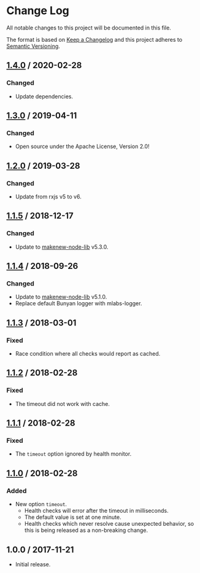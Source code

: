 # Change Log

All notable changes to this project will be documented in this file.

The format is based on [Keep a Changelog](https://keepachangelog.com/)
and this project adheres to [Semantic Versioning](https://semver.org/).

## [1.4.0] / 2020-02-28

### Changed

- Update dependencies.

## [1.3.0] / 2019-04-11

### Changed

- Open source under the Apache License, Version 2.0!

## [1.2.0] / 2019-03-28

### Changed

- Update from rxjs v5 to v6.

## [1.1.5] / 2018-12-17

### Changed

- Update to [makenew-node-lib] v5.3.0.

## [1.1.4] / 2018-09-26

### Changed

- Update to [makenew-node-lib] v5.1.0.
- Replace default Bunyan logger with mlabs-logger.

## [1.1.3] / 2018-03-01

### Fixed

- Race condition where all checks would report as cached.

## [1.1.2] / 2018-02-28

### Fixed

- The timeout did not work with cache.

## [1.1.1] / 2018-02-28

### Fixed

- The `timeout` option ignored by health monitor.

## [1.1.0] / 2018-02-28

### Added

- New option `timeout`.
  - Health checks will error after the timeout in milliseconds.
  - The default value is set at one minute.
  - Health checks which never resolve cause unexpected behavior,
    so this is being released as a non-breaking change.

## 1.0.0 / 2017-11-21

- Initial release.

[makenew-node-lib]: https://github.com/meltwater/makenew-node-lib

[Unreleased]: https://github.com/meltwater/mlabs-health/compare/v1.4.0...HEAD
[1.4.0]: https://github.com/meltwater/mlabs-health/compare/v1.3.0...v1.4.0
[1.3.0]: https://github.com/meltwater/mlabs-health/compare/v1.2.0...v1.3.0
[1.2.0]: https://github.com/meltwater/mlabs-health/compare/v1.1.5...v1.2.0
[1.1.5]: https://github.com/meltwater/mlabs-health/compare/v1.1.4...v1.1.5
[1.1.4]: https://github.com/meltwater/mlabs-health/compare/v1.1.3...v1.1.4
[1.1.3]: https://github.com/meltwater/mlabs-health/compare/v1.1.2...v1.1.3
[1.1.2]: https://github.com/meltwater/mlabs-health/compare/v1.1.1...v1.1.2
[1.1.1]: https://github.com/meltwater/mlabs-health/compare/v1.1.0...v1.1.1
[1.1.0]: https://github.com/meltwater/mlabs-health/compare/v1.0.0...v1.1.0
